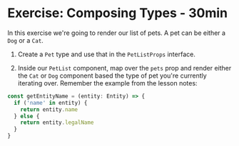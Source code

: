 # Exercise: Composing Types - 30min

In this exercise we're going to render our list of pets. A pet can be either a `Dog` or a `Cat`.

1. Create a `Pet` type and use that in the `PetListProps` interface.

2. Inside our `PetList` component, map over the `pets` prop and render either the `Cat` or `Dog` component based the type of pet you're currently iterating over. Remember the example from the lesson notes:

```ts
const getEntityName = (entity: Entity) => {
  if ('name' in entity) {
    return entity.name
  } else {
    return entity.legalName
  }
}
```
